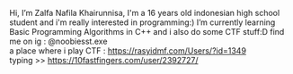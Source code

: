 Hi, I’m Zalfa Nafila Khairunnisa,
I'm a 16 years old indonesian high school student and i'm really interested in programming:)
I’m currently learning Basic Programming Algorithms in C++ and i also do some CTF stuff:D
find me on ig : @noobiesst.exe  
a place where i play CTF : https://rasyidmf.com/Users/?id=1349  
typing >> https://10fastfingers.com/user/2392727/  
